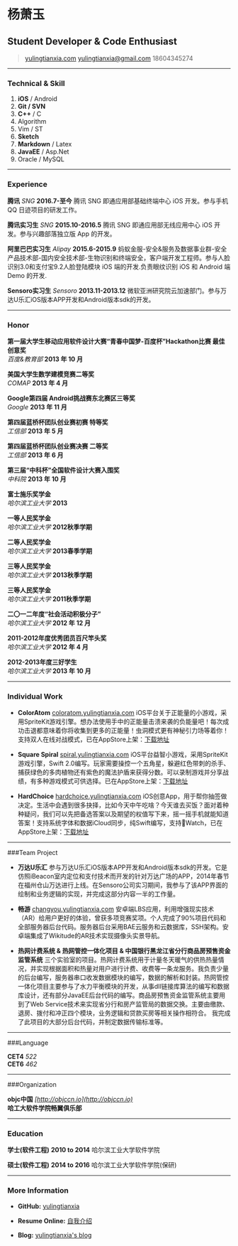 # 杨萧玉
## Student Developer & Code Enthusiast

> [yulingtianxia.com](http://yulingtianxia.com)
> [yulingtianxia@gmail.com](mailto:yulingtianxia@gmail.com)
> 18604345274

------

### Technical & Skill

1. **iOS** / Android
1. **Git / SVN**
1. **C++** / C
1. Algorithm
1. Vim / ST
1. **Sketch**
1. **Markdown** / Latex
1. **JavaEE** / Asp.Net
1. Oracle / MySQL 

------

### Experience

**腾讯** *SNG* __2016.7-至今__
	腾讯 SNG 即通应用部基础终端中心 iOS 开发。参与手机 QQ 日迹项目的研发工作。

**腾讯实习生** *SNG* __2015.10-2016.5__
	腾讯 SNG 即通应用部无线应用中心 iOS 开发。参与兴趣部落独立版 App 的开发。

**阿里巴巴实习生** *Alipay* __2015.6-2015.9__
	蚂蚁金服-安全&服务及数据事业群-安全产品技术部-国内安全技术部-生物识别和终端安全，客户端开发工程师。参与人脸识别3.0和支付宝9.2人脸登陆模块 iOS 端的开发.负责眼纹识别 iOS 和 Android 端 Demo 的开发.
	
**Sensoro实习生** *Sensoro* __2013.11-2013.12__
	微软亚洲研究院云加速部门。参与万达U乐汇iOS版本APP开发和Android版本sdk的开发。
	
------

### Honor

**第一届大学生移动应用软件设计大赛“青春中国梦-百度杯”Hackathon比赛 最佳创意奖**  
*百度&教育部*  __2013 年 10 月__  

**美国大学生数学建模竞赛二等奖**  
*COMAP*  __2013 年 4 月__  

**Google第四届 Android挑战赛东北赛区三等奖**  
*Google* __2013 年 11 月__  

**第四届蓝桥杯团队创业赛初赛 特等奖**  
*工信部* __2013 年 5 月__  

**第四届蓝桥杯团队创业赛决赛 二等奖**  
*工信部* __2013 年 6 月__  

**第三届“中科杯”全国软件设计大赛入围奖**  
*中科院* __2013 年 10 月__  

**富士施乐奖学金**  
*哈尔滨工业大学* __2013__  

**一等人民奖学金**  
*哈尔滨工业大学* __2012秋季学期__  

**二等人民奖学金**  
*哈尔滨工业大学* __2013春季学期__  

**三等人民奖学金**  
*哈尔滨工业大学* __2013秋季学期__  

**三等人民奖学金**  
*哈尔滨工业大学* __2011秋季学期__  

**二〇一二年度“社会活动积极分子”**  
*哈尔滨工业大学* __2012 年 12 月__  

**2011-2012年度优秀团员百尺竿头奖**  
*哈尔滨工业大学* __2012 年 4 月__  

**2012-2013年度三好学生**  
*哈尔滨工业大学* __2013 年 10 月__  

------

### Individual Work

* **ColorAtom**
	<a href=http://coloratom.yulingtianxia.com class=not-printed>coloratom.yulingtianxia.com</a>
	iOS平台关于正能量的小游戏，采用SpriteKit游戏引擎。想办法使用手中的正能量击溃来袭的负能量吧！每次成功击退都意味着你将收集到更多的正能量！虫洞模式更有神秘引力场等着你！支持双人在线对战模式，已在AppStore上架：[下载地址](https://itunes.apple.com/us/app/coloratom/id918469696?mt=8)

* **Square Spiral**
	<a href=http://spiral.yulingtianxia.com class=not-printed>spiral.yulingtianxia.com</a>
	iOS平台益智小游戏，采用SpriteKit游戏引擎，Swift 2.0编写。玩家需要操控一个五角星，躲避红色带刺的杀手、捕获绿色的多肉植物还有紫色的魔法护盾来获得分数。可以录制游戏并分享战绩，有多种游戏模式可供选择。已在AppStore上架：[下载地址](https://itunes.apple.com/us/app/square-spiral/id920811081?l=zh&ls=1&mt=8)  

* **HardChoice**
	<a href=http://hardchoice.yulingtianxia.com class=not-printed>hardchoice.yulingtianxia.com</a>
	iOS创意App，用于帮你抽签做决定。生活中会遇到很多抉择，比如今天中午吃啥？今天谁去买饭？面对着种种疑问，我们可以先把备选答案以及期望的权值写下来，摇一摇手机就能知道答案！支持系统字体和数据iCloud同步，纯Swift编写，支持Watch，已在AppStore上架：[下载地址](https://itunes.apple.com/us/app/hardchoice/id923977271?l=zh&ls=1&mt=8)

------

###Team Project

* **万达U乐汇**
	参与万达U乐汇iOS版本APP开发和Android版本sdk的开发。它是仿照iBeacon室内定位和支付技术而开发的针对万达广场的APP，2014年春节在福州仓山万达进行上线。在Sensoro公司实习期间，我参与了该APP界面的绘制和业务逻辑的实现，并完成这部分内容一半的工作量。  

* **畅游**
	<a href=http://changyou.yulingtianxia.com class=not-printed>changyou.yulingtianxia.com</a>
	安卓端LBS应用，利用增强现实技术（AR）给用户更好的体验，曾获多项竞赛奖项。个人完成了90%项目代码和全部服务器后台代码。服务器后台采用BAE云服务和云数据库，SSH架构。安卓端集成了Wikitude的AR技术实现摄像头实景导航。  

* **热网计费系统 & 热网管控一体化项目 & 中国银行黑龙江省分行商品房预售资金监管系统**
	三个实验室的项目。热网计费系统用于计量冬天暖气的供热热量情况，并实现根据面积和热量对用户进行计费、收费等一条龙服务。我负责少量的后台编写，服务器串口收发数据模块的编写，数据的解析和封装。热网管控一体化项目主要参与了水力平衡模块的开发，从事dll链接库算法的编写和数据库设计，还有部分JavaEE后台代码的编写。商品房预售资金监管系统主要用到了Web Service技术来实现省分行和房产监管局的数据交换。主要由缴款、退房、拨付和冲正四个模块，业务逻辑和贷款买房等相关操作相符合。 我完成了此项目的大部分后台代码，并制定数据传输标准等。  
	  
------

###Language

**CET4** *522*  
**CET6** *462*  

------

###Organization

**objc中国** *[http://objccn.io](http://objccn.io)*   
**哈工大软件学院畅翼俱乐部**  

------

### Education

**学士(软件工程)** __2010 to 2014__
	哈尔滨工业大学软件学院

**硕士(软件工程)** __2014 to 2016__
	哈尔滨工业大学软件学院(保研)

------

### More Information  

* **GitHub:** [yulingtianxia](https://github.com/yulingtianxia)  

* **Resume Online:** [自我介绍](http://resume.yulingtianxia.com)  

* **Blog:** [yulingtianxia's blog](http://yulingtianxia.com)  


<script>
  (function(i,s,o,g,r,a,m){i['GoogleAnalyticsObject']=r;i[r]=i[r]||function(){
  (i[r].q=i[r].q||[]).push(arguments)},i[r].l=1*new Date();a=s.createElement(o),
  m=s.getElementsByTagName(o)[0];a.async=1;a.src=g;m.parentNode.insertBefore(a,m)
  })(window,document,'script','//www.google-analytics.com/analytics.js','ga');

  ga('create', 'UA-49704553-1', 'auto');
  ga('send', 'pageview');

</script>
